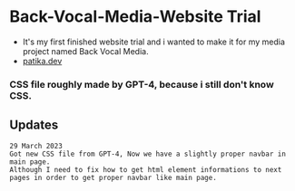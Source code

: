 # Back-Vocal-Media-Website Trial
* It's my first finished website trial and i wanted to make it for my media project named Back Vocal Media.
* [patika.dev](https://app.patika.dev/professor)
### CSS file roughly made by GPT-4, because i still don't know CSS.

## Updates
```
29 March 2023 
Got new CSS file from GPT-4, Now we have a slightly proper navbar in main page. 
Although I need to fix how to get html element informations to next pages in order to get proper navbar like main page.
```